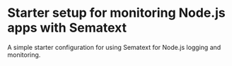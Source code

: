 # Starter setup for monitoring Node.js apps with Sematext
A simple starter configuration for using Sematext for Node.js logging and monitoring.